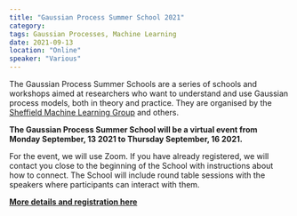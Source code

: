 ```yaml
---
title: "Gaussian Process Summer School 2021"
category:
tags: Gaussian Processes, Machine Learning
date: 2021-09-13
location: "Online"
speaker: "Various"
---
```


The Gaussian Process Summer Schools are a series of schools and workshops aimed at researchers who want to understand and use Gaussian process models, both in theory and practice. They are organised by the [Sheffield Machine Learning Group](https://www.sheffield.ac.uk/dcs/research/groups/machine-learning) and others.

**The Gaussian Process Summer School will be a virtual event from Monday September, 13 2021 to Thursday September, 16 2021.**

For the event, we will use Zoom. If you have already registered, we will contact you close to the beginning of the School with instructions about how to connect. The School will include round table sessions with the speakers where participants can interact with them.

**[More details and registration here](http://gpss.cc/gpss21/)**
